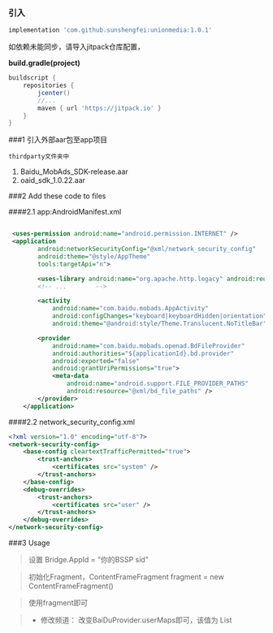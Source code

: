 
### 引入

```gradle
implementation 'com.github.sunshengfei:unionmedia:1.0.1'
```

如依赖未能同步，请导入jitpack仓库配置，

**build.gradle(project)**

```gradle
buildscript {
    repositories {
        jcenter()
        //...
        maven { url 'https://jitpack.io' }
    }
}
```

###1 引入外部aar包至app项目

    thirdparty文件夹中

1. Baidu_MobAds_SDK-release.aar
2. oaid_sdk_1.0.22.aar

###2 Add these code to files
 
####2.1 app:AndroidManifest.xml

```xml

 <uses-permission android:name="android.permission.INTERNET" />
 <application
        android:networkSecurityConfig="@xml/network_security_config"
        android:theme="@style/AppTheme"
        tools:targetApi="n">

        <uses-library android:name="org.apache.http.legacy" android:required="false" />
        <!-- ...        -->

        <activity
            android:name="com.baidu.mobads.AppActivity"
            android:configChanges="keyboard|keyboardHidden|orientation"
            android:theme="@android:style/Theme.Translucent.NoTitleBar" />

        <provider
            android:name="com.baidu.mobads.openad.BdFileProvider"
            android:authorities="${applicationId}.bd.provider"
            android:exported="false"
            android:grantUriPermissions="true">
            <meta-data
                android:name="android.support.FILE_PROVIDER_PATHS"
                android:resource="@xml/bd_file_paths" />
        </provider>
    </application>

```

####2.2 network_security_config.xml

```xml
<?xml version="1.0" encoding="utf-8"?>
<network-security-config>
    <base-config cleartextTrafficPermitted="true">
        <trust-anchors>
            <certificates src="system" />
        </trust-anchors>
    </base-config>
    <debug-overrides>
        <trust-anchors>
            <certificates src="user" />
        </trust-anchors>
    </debug-overrides>
</network-security-config>
```

###3 Usage

> 设置 Bridge.AppId = "你的BSSP sid" 

> 初始化Fragment，ContentFrameFragment fragment = new ContentFrameFragment()

> 使用fragment即可

> * 修改频道：
    改变BaiDuProvider.userMaps即可，该值为 List<ChannelMap> 


